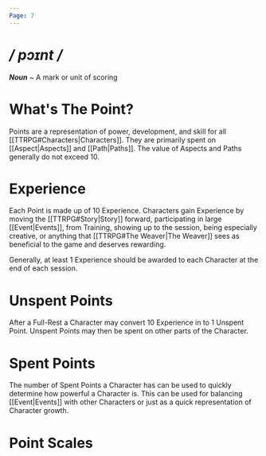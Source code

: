 ```yaml
---
Page: 7
---
```

# */ pɔɪnt /*
***Noun*** ~ A mark or unit of scoring
# What's The Point?
Points are a representation of power, development, and skill for all [[TTRPG#Characters|Characters]]. They are primarily spent on [[Aspect|Aspects]] and [[Path|Paths]]. The value of Aspects and Paths generally do not exceed 10.
# Experience
Each Point is made up of 10 Experience. Characters gain Experience by moving the [[TTRPG#Story|Story]] forward, participating in large [[Event|Events]], from Training, showing up to the session, being especially creative, or anything that [[TTRPG#The Weaver|The Weaver]] sees as beneficial to the game and deserves rewarding.

Generally, at least 1 Experience should be awarded to each Character at the end of each session.
# Unspent Points
After a Full-Rest a Character may convert 10 Experience in to 1 Unspent Point. Unspent Points may then be spent on other parts of the Character.
# Spent Points
The number of Spent Points a Character has can be used to quickly determine how powerful a Character is. This can be used for balancing [[Event|Events]] with other Characters or just as a quick representation of Character growth.
# Point Scales
